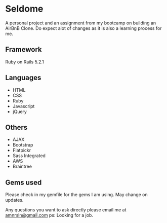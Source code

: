 # Seldome
A personal project and an assignment from my bootcamp on building an AirBnB Clone. Do expect alot of changes as it is also a learning process for me.

## Framework
Ruby on Rails 5.2.1

## Languages
- HTML
- CSS
- Ruby
- Javascript
- jQuery

## Others
- AJAX
- Bootstrap
- Flatpickr
- Sass Integrated
- AWS
- Braintree

## Gems used
Please check in my gemfile for the gems I am using. May change on updates.

Any questions you want to ask directly please email me at amnrsln@gmail.com
ps: Looking for a job.
